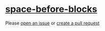 [space-before-blocks](https://eslint.org/docs/rules/space-before-blocks)
========================================================================
Please [open an issue](https://github.com/professional-js/eslint-config/issues/new)
or [create a pull request](https://github.com/professional-js/eslint-config/edit/main/src/rules-configurations/eslint/space-before-blocks.md)
